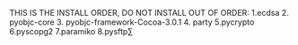 THIS IS THE INSTALL ORDER, DO NOT INSTALL OUT OF ORDER:
1.ecdsa
2. pyobjc-core
3. pyobjc-framework-Cocoa-3.0.1
4. party
5.pycrypto
6.pyscopg2
7.paramiko
8.pysftp∑